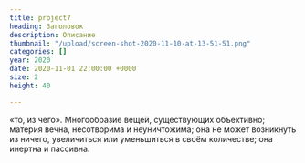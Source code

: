 ```yaml
---
title: project7
heading: Заголовок
description: Описание
thumbnail: "/upload/screen-shot-2020-11-10-at-13-51-51.png"
categories: []
year: 2020
date: 2020-11-01 22:00:00 +0000
size: 2
height: 40

---
```

«то, из чего». Многообразие вещей, существующих объективно; материя вечна, несотворима и неуничтожима; она не может возникнуть из ничего, увеличиться или уменьшиться в своём количестве; она инертна и пассивна.